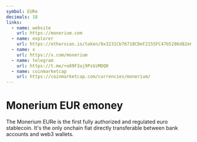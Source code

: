 ```yaml
---
symbol: EURe
decimals: 18
links:
  - name: website
    url: https://monerium.com
  - name: explorer
    url: https://etherscan.io/token/0x3231Cb76718CDeF2155FC47b5286d82e6eDA273f
  - name: x
    url: https://x.com/monerium
  - name: telegram
    url: https://t.me/+o89F3aj9PsUzMDQ0
  - name: coinmarketcap
    url: https://coinmarketcap.com/currencies/monerium/
---
```


# Monerium EUR emoney

The Monerium EURe is the first fully authorized and regulated euro stablecoin. It's the only onchain fiat directly transferable between bank accounts and web3 wallets.
